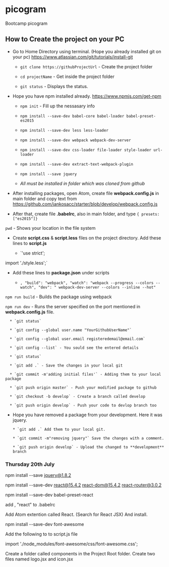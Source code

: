 # picogram
Bootcamp picogram

## How to Create the project on your PC

* Go to Home Directory using terminal. (Hope you already installed git on your pc) https://www.atlassian.com/git/tutorials/install-git

    * `git clone https://githubProjectUrl` - Create the project folder

    * `cd projectName` - Get inside the project folder

    * `git status` - Displays the status.

* Hope you have npm installed already. https://www.npmjs.com/get-npm

   * `npm init` - Fill up the nessasary info

   * `npm install --save-dev babel-core babel-loader babel-preset-es2015`

   * `npm install --save-dev less less-loader`

   * `npm install --save-dev webpack webpack-dev-server`

   * `npm install --save-dev css-loader file-loader style-loader url-loader`

   * `npm install --save-dev extract-text-webpack-plugin`

   * `npm install --save jquery`

   * *All must be installed in folder which was cloned from github*

* After installing packages, open Atom, create file **webpack.config.js** in main folder and copy text from https://github.com/jankosacc/starter/blob/develop/webpack.config.js

* After that, create file **.babelrc**, also in main folder, and type `{ presets: ["es2015"]}`

`pwd` - Shows your location in the file system

* Create **script.css** & **script.less** files on the project directory. Add these lines to **script.js**

   * `'use strict';

import './style.less';`

* Add these lines to **package.json** under scripts

   * `,
    "build": "webpack",
    "watch": "webpack --progress --colors --watch",
    "dev": " webpack-dev-server --colors --inline --hot"`

`npm run build` - Builds the package using webpack


`npm run dev` - Runs the server specified on the port mentioned in **webpack.config.js** file.

      * `git status`

      * `git config --global user.name "YourGithubUserName"`

      * `git config --global user.email registeredemail@email.com`

      * `git config --list` - You sould see the entered details

      * `git status`

      * `git add .` - Save the changes in your local git

      * `git commit -m'adding initial files'` - Adding them to your local package

      * `git push origin master` - Push your modified package to github

      * `git checkout -b develop` - Create a branch called develop

      * `git push origin develop` - Push your code to devlop branch too

* Hope you have removed a package from your development. Here it was jquery.

      * `git add .` Add them to your local git.

      * `git commit -m"removing jquery"` Save the changes with a comment.

      * `git push origin develop` - Upload the changed to **development** branch

### Thursday 20th July

npm install --save jquery@1.8.2

npm install --save-dev react@15.4.2 react-dom@15.4.2 react-router@3.0.2

npm install --save-dev babel-preset-react

add , "react" to .babelrc

Add Atom extention called React. (Search for React JSX) And install.


npm install --save-dev font-awesome

Add the following to to script.js file

import './node_modules/font-awesome/css/font-awesome.css';

Create a folder called components in the Project Root folder. Create two files named logo.jsx and icon.jsx
